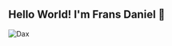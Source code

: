 ## Hello World! I'm Frans Daniel 👋

<!--
**FransDaniel-git/FransDaniel-git** is a ✨ _special_ ✨ repository because its `README.md` (this file) appears on your GitHub profile.

Here are some ideas to get you started:

- 🔭 I’m currently working on ...
- 🌱 I’m currently learning ...
- 👯 I’m looking to collaborate on ...
- 🤔 I’m looking for help with ...
- 💬 Ask me about ...
- 📫 How to reach me: ...
- 😄 Pronouns: ...
- ⚡ Fun fact: ...
-->

![Dax](https://media1.giphy.com/media/v1.Y2lkPTc5MGI3NjExc2FrMDI0bjA1aHp1aGg1cnFyOHUzNzJidHUzNHZuOXg4NGF3bmY2ciZlcD12MV9pbnRlcm5hbF9naWZfYnlfaWQmY3Q9Zw/VE4InmieSgVqM/giphy.gif)
